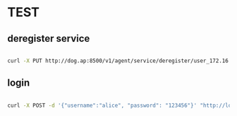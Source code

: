 # TEST

## deregister service

```bash

curl -X PUT http://dog.ap:8500/v1/agent/service/deregister/user_172.16.12.8:8820

```

## login 

```bash

curl -X POST -d '{"username":"alice", "password": "123456"}' "http://localhost:9090/api/user/v1/user/login"

```